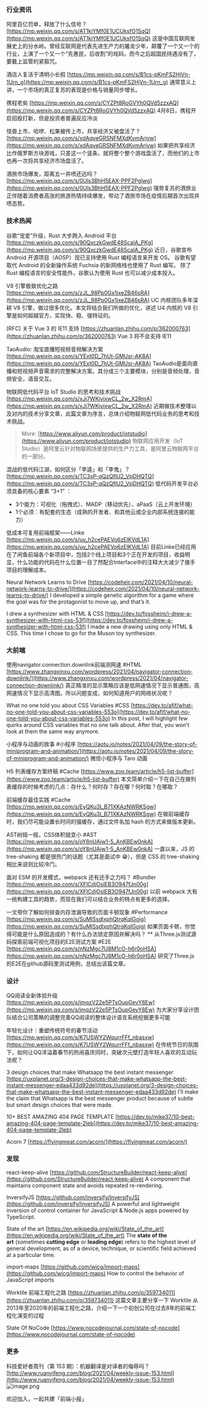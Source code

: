 ### 行业资讯
阿里百亿罚单，释放了什么信号？
[https://mp.weixin.qq.com/s/AT1kiYMf0E1UCUksfO1SqQ](https://mp.weixin.qq.com/s/AT1kiYMf0E1UCUksfO1SqQ)
这是中国互联网发展史上的分水岭。曾经互联网是代表先进生产力的屠龙少年，颠覆了一个又一个的行业，上演了一个又一个“先惠民，后收割”的戏码，而今之后超国民待遇没有了，要戴上监管的紧箍咒。

酒店人复活于清明小长假
[https://mp.weixin.qq.com/s/B1cs-pKmFS2HjVn-1Urn_g](https://mp.weixin.qq.com/s/B1cs-pKmFS2HjVn-1Urn_g)
通常意义上讲，一个市场的真正复苏的表现是价格与销量同步增长。

携程老矣
[https://mp.weixin.qq.com/s/CYZPt8RoGVYh0QVd5zzxAQ](https://mp.weixin.qq.com/s/CYZPt8RoGVYh0QVd5zzxAQ)
4月8日，携程开启招股打新，但是投资者普遍反应冷淡

怪兽上市，哈啰、松果被传上市，共享经济又被盘活了？
[https://mp.weixin.qq.com/s/xdAqveGRSNFMXdKvmArjvw](https://mp.weixin.qq.com/s/xdAqveGRSNFMXdKvmArjvw)
如果把共享经济比作俄罗斯方块游戏，只差这一个竖条，就将整个整个游戏盘活了，而他们的上市也再一次将共享经济市场盘活了。

酒旅市场爆发，距离五一井喷还远吗？
[https://mp.weixin.qq.com/s/0Uls3BhH5EAX-PPF2Pglwg](https://mp.weixin.qq.com/s/0Uls3BhH5EAX-PPF2Pglwg)
强势复苏的酒旅业正伴随着消费者高涨的旅游热情持续爆发，带动了酒旅市场在疫情后期首次出现井喷态势。

### 技术热闻
谷歌“宠爱”升级，Rust 大步跨入 Android 平台
[https://mp.weixin.qq.com/s/90QxczkGwdE48ScalA_PKg](https://mp.weixin.qq.com/s/90QxczkGwdE48ScalA_PKg)
近日，谷歌宣布 Android 开源项目（AOSP）现已支持使用 Rust 编程语言来开发 OS。
谷歌有望取代 Android 的全新操作系统 Fuchsia 的新网络栈也使用了 Rust 编写。
除了 Rust 编程语言的安全性能外，谷歌认为使用 Rust 也可以减少成本投入。

V8 引擎极致优化之路
[https://mp.weixin.qq.com/s/zJL_98Pp0Gx1ixeZB46sRA](https://mp.weixin.qq.com/s/zJL_98Pp0Gx1ixeZB46sRA)
UC 内核团队多年深耕 V8 引擎，做过很多优化。本文将结合我们所做的优化，讲述 U4 内核的 V8 引擎是如何超越官方，实现快、稳、强特征的。

[RFC] 关于 Vue 3 的 IE11 支持
[https://zhuanlan.zhihu.com/p/362000763](https://zhuanlan.zhihu.com/p/362000763)
Vue 3 将不会支持 IE11

TaoAudio: 淘宝直播短视频音频解决方案
[https://mp.weixin.qq.com/s/YExt0D_7hUt-GMUsr-AK8A](https://mp.weixin.qq.com/s/YExt0D_7hUt-GMUsr-AK8A)
TaoAudio是面向直播和短视频声音需求的完整解决方案。其分成三个主要模块，分别是音频处理，音频安全，语音交互。

物联网低代码平台 IoT Studio 的思考和技术挑战
[https://mp.weixin.qq.com/s/xJj7WKjvixwCL_2w_X2RmA](https://mp.weixin.qq.com/s/xJj7WKjvixwCL_2w_X2RmA)
近期做技术整理以及对内的技术分享文章，此篇文章为序言，总体介绍物联网低代码业务的思考和技术挑战。
> More: [https://www.aliyun.com/product/iotstudio](https://www.aliyun.com/product/iotstudio)
> 物联网应用开发（IoT Studio）是阿里云针对物联网场景提供的生产力工具，是阿里云物联网平台的一部分。


混战的低代码江湖，如何区分「李逵」和「李鬼」？
[https://mp.weixin.qq.com/s/TC3xP-qQzQflU2_VpDHQTQ](https://mp.weixin.qq.com/s/TC3xP-qQzQflU2_VpDHQTQ)
低代码开发平台必须具备的核心要素 “3+1” ：

- 3个能力：可视化（拖拽式）、MADP（移动优先）、aPaaS（云上开发环境）
- 1个必须：有配套的生态（成熟的开发者、和其他云或企业内部系统连接的能力）

低成本可复用前端框架——Linke
[https://mp.weixin.qq.com/s/uv_h2cePAEVo6zElKVdL1A](https://mp.weixin.qq.com/s/uv_h2cePAEVo6zElKVdL1A)
目前Linke已经应用在了闲鱼前端各个新项目中，包括2个线上项目和3个正在开发的项目，收益明显，什么功能的代码在什么位置一目了然配合Interface中的注释大大减少了接手项目的理解成本。

Neural Network Learns to Drive
[https://codeheir.com/2021/04/10/neural-network-learns-to-drive/](https://codeheir.com/2021/04/10/neural-network-learns-to-drive/)
I developed a simple genetic algorithm for a game where the goal was for the protagonist to move up, and that’s it.

I drew a synthesizer with HTML & CSS
[https://dev.to/fossheim/i-drew-a-synthesizer-with-html-css-53f](https://dev.to/fossheim/i-drew-a-synthesizer-with-html-css-53f)
I made a new drawing using only HTML & CSS. This time I chose to go for the Muson toy synthesizer.

### 大前端
使用navigator.connection.downlink前端测网速 #HTML
[https://www.zhangxinxu.com/wordpress/2021/04/navigator-connection-downlink/](https://www.zhangxinxu.com/wordpress/2021/04/navigator-connection-downlink/)
真正精准的显示策略应该是低网速情况下显示普通图，高网速情况下显示高清图。所以问题变成，如何知道用户的网络状况呢？

What no one told you about CSS Variables #CSS
[https://dev.to/afif/what-no-one-told-you-about-css-variables-553o](https://dev.to/afif/what-no-one-told-you-about-css-variables-553o)
In this post, I will highlight few quirks around CSS variables that no one talk about. After that, you won't look at them the same way anymore.

小程序与动画的故事 #小程序
[https://aotu.io/notes/2021/04/09/the-story-of-miniprogram-and-animation/](https://aotu.io/notes/2021/04/09/the-story-of-miniprogram-and-animation/)
微信小程序与 Taro 动画

H5 列表缓存方案终稿 #Cache
[https://www.zoo.team/article/h5-list-buffer](https://www.zoo.team/article/h5-list-buffer)
本文简单介绍一下在自己在做列表缓存的时候考虑的几点：存什么？何时存？存在哪？何时取？在哪取？

前端缓存最佳实践 #Cache
[https://mp.weixin.qq.com/s/EyQKu3I_B71XKAzNWRKSgw](https://mp.weixin.qq.com/s/EyQKu3I_B71XKAzNWRKSgw)
在做前端缓存时，我们尽可能设置长时间的强缓存，通过文件名加 hash 的方式来做版本更新。

AST树摇一摇，CSS体积就变小 #AST
[https://mp.weixin.qq.com/s/oY8nUAjw1-5_AnKBEw0nkA](https://mp.weixin.qq.com/s/oY8nUAjw1-5_AnKBEw0nkA)
一直以来，JS 的 tree-shaking 都是很热门的话题（尤其是面试中 😁），但是 CSS 的 tree-shaking 相比来说则比较冷门。

面对 ESM 的开发模式，webpack 还有还手之力吗？ #Bundler
[https://mp.weixin.qq.com/s/XFlCdjOslEB3O947fJn00g](https://mp.weixin.qq.com/s/XFlCdjOslEB3O947fJn00g)
以前 webpack 大有一统构建工具的趋势，而现在我们可以结合业务的特点有更多的选择。

一文带你了解如何排查内存泄漏导致的页面卡顿现象 #Performance
[https://mp.weixin.qq.com/s/SuMISsdlxphQtrqKqIGoig](https://mp.weixin.qq.com/s/SuMISsdlxphQtrqKqIGoig)
如果页面卡顿，你觉得可能是什么原因造成的？有什么办法锁定原因并解决吗？
**
从Three.js测试源码探索前端可视化项目的E2E测试方案 #E2E
[https://mp.weixin.qq.com/s/nNzMgc7U8M1cO-h6r0oHSA](https://mp.weixin.qq.com/s/nNzMgc7U8M1cO-h6r0oHSA)
研究了Three.js的E2E在github源码里测试用例，总结出该篇文章。

### 设计
QQ阅读全新体验升级
[https://mp.weixin.qq.com/s/imqzV22e5PTsOupGevY8Ew](https://mp.weixin.qq.com/s/imqzV22e5PTsOupGevY8Ew)
为大家分享设计团队结合公司策略的调整完善QQ阅读的整体设计语言系统挖掘更多可能

年轻化设计｜重塑传统符号的春节活动
[https://mp.weixin.qq.com/s/K7USWY2WqurrFFf_nbasxw](https://mp.weixin.qq.com/s/K7USWY2WqurrFFf_nbasxw)
在传统节日的氛围下，如何让QQ洋溢着春节的热闹喜庆同时，突破次元壁打造年轻人喜欢的互动玩法呢？

3 design choices that make Whatsapp the best instant messenger
[https://uxplanet.org/3-design-choices-that-make-whatsapp-the-best-instant-messenger-edaa433d92de](https://uxplanet.org/3-design-choices-that-make-whatsapp-the-best-instant-messenger-edaa433d92de)
I’ll make the claim that Whatsapp is the best messenger product because of subtle but smart design choices that were made.

10+ BEST AMAZING 404 PAGE TEMPLATE
[https://dev.to/mike37/10-best-amazing-404-page-template-2leb](https://dev.to/mike37/10-best-amazing-404-page-template-2leb)

Acorn 7
[https://flyingmeat.com/acorn/](https://flyingmeat.com/acorn/)

### 发现
react-keep-alive
[https://github.com/StructureBuilder/react-keep-alive](https://github.com/StructureBuilder/react-keep-alive)
A component that maintains component state and avoids repeated re-rendering.

InversifyJS
[https://github.com/inversify/InversifyJS](https://github.com/inversify/InversifyJS)
A powerful and lightweight inversion of control container for JavaScript & Node.js apps powered by TypeScript.

State of the art
[https://en.wikipedia.org/wiki/State_of_the_art](https://en.wikipedia.org/wiki/State_of_the_art)
The **state of the art** (sometimes **cutting edge** or **leading edge**) refers to the highest level of general development, as of a device, technique, or scientific field achieved at a particular time.

import-maps
[https://github.com/wicg/import-maps](https://github.com/wicg/import-maps)
How to control the behavior of JavaScript imports

Worktile 前端工程化之路
[https://zhuanlan.zhihu.com/p/359734011](https://zhuanlan.zhihu.com/p/359734011)
这篇文章主要分享一下 Worktile 从2013年至2020年的前端工程化之路，介绍一下一个初创公司在过去8年的前端工程化演变的过程

State Of NoCode
[https://www.nocodejournal.com/state-of-nocode](https://www.nocodejournal.com/state-of-nocode)

### 更多

科技爱好者周刊（第 153 期）：机器翻译是对译者的侮辱吗？
[http://www.ruanyifeng.com/blog/2021/04/weekly-issue-153.html](http://www.ruanyifeng.com/blog/2021/04/weekly-issue-153.html)
![image.png](https://cdn.nlark.com/yuque/0/2020/png/85771/1605930034828-7fc81343-651f-4a15-8465-eebe5a23cf61.png#align=left&display=inline&height=31&margin=%5Bobject%20Object%5D&name=image.png&originHeight=90&originWidth=2186&size=14325&status=done&style=none&width=746)


欢迎加入，一起共建「前端小报」
